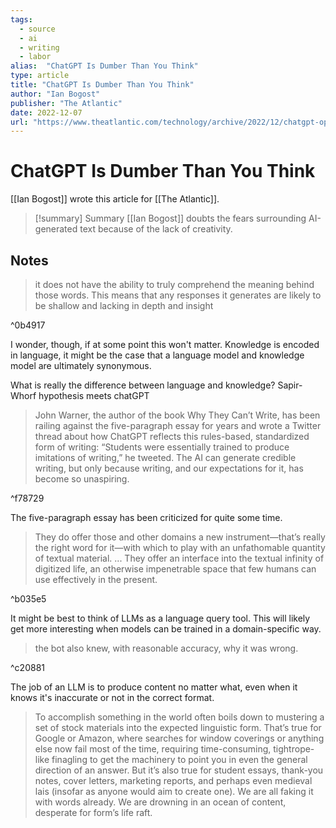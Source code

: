```yaml
---
tags:
  - source
  - ai
  - writing
  - labor
alias:  "ChatGPT Is Dumber Than You Think"
type: article
title: "ChatGPT Is Dumber Than You Think"
author: "Ian Bogost"
publisher: "The Atlantic"
date: 2022-12-07
url: "https://www.theatlantic.com/technology/archive/2022/12/chatgpt-openai-artificial-intelligence-writing-ethics/672386/"
---
```

# ChatGPT Is Dumber Than You Think
[[Ian Bogost]] wrote this article for [[The Atlantic]].

> [!summary] Summary
> [[Ian Bogost]] doubts the fears surrounding AI-generated text because of the lack of creativity.

## Notes
> it does not have the ability to truly comprehend the meaning behind those words. This means that any responses it generates are likely to be shallow and lacking in depth and insight

^0b4917

I wonder, though, if at some point this won't matter. Knowledge is encoded in language, it might be the case that a language model and knowledge model are ultimately synonymous.

What is really the difference between language and knowledge? Sapir-Whorf hypothesis meets chatGPT

> John Warner, the author of the book Why They Can’t Write, has been railing against the five-paragraph essay for years and wrote a Twitter thread about how ChatGPT reflects this rules-based, standardized form of writing: “Students were essentially trained to produce imitations of writing,” he tweeted. The AI can generate credible writing, but only because writing, and our expectations for it, has become so unaspiring.

^f78729

The five-paragraph essay has been criticized for quite some time.

> They do offer those and other domains a new instrument—that’s really the right word for it—with which to play with an unfathomable quantity of textual material. ... They offer an interface into the textual infinity of digitized life, an otherwise impenetrable space that few humans can use effectively in the present.

^b035e5

It might be best to think of LLMs as a language query tool. This will likely get more interesting when models can be trained in a domain-specific way.

> the bot also knew, with reasonable accuracy, why it was wrong.

^c20881

The job of an LLM is to produce content no matter what, even when it knows it's inaccurate or not in the correct format.

> To accomplish something in the world often boils down to mustering a set of stock materials into the expected linguistic form. That’s true for Google or Amazon, where searches for window coverings or anything else now fail most of the time, requiring time-consuming, tightrope-like finagling to get the machinery to point you in even the general direction of an answer. But it’s also true for student essays, thank-you notes, cover letters, marketing reports, and perhaps even medieval lais (insofar as anyone would aim to create one). We are all faking it with words already. We are drowning in an ocean of content, desperate for form’s life raft.

